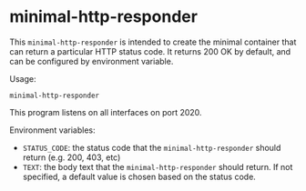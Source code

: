 # minimal-http-responder

This `minimal-http-responder` is intended to create the minimal container that can return a particular HTTP status code.
It returns 200 OK by default, and can be configured by environment variable.

Usage:
```
minimal-http-responder
```

This program listens on all interfaces on port 2020.

Environment variables:

- `STATUS_CODE`: the status code that the `minimal-http-responder` should return (e.g. 200, 403, etc)
- `TEXT`: the body text that the `minimal-http-responder` should return. If not specified, a default value is chosen based on the status code.
